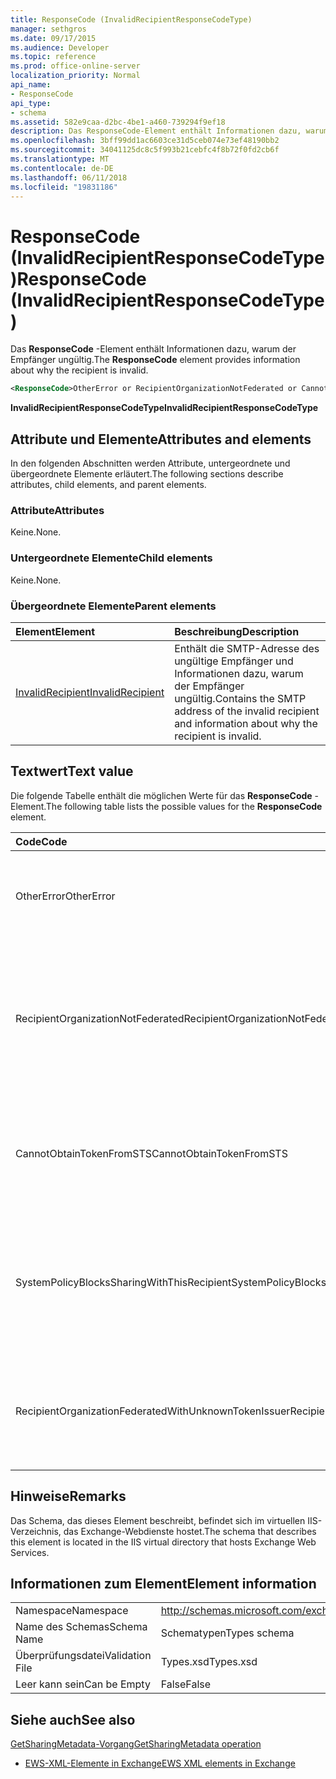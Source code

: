 ```yaml
---
title: ResponseCode (InvalidRecipientResponseCodeType)
manager: sethgros
ms.date: 09/17/2015
ms.audience: Developer
ms.topic: reference
ms.prod: office-online-server
localization_priority: Normal
api_name:
- ResponseCode
api_type:
- schema
ms.assetid: 582e9caa-d2bc-4be1-a460-739294f9ef18
description: Das ResponseCode-Element enthält Informationen dazu, warum der Empfänger ungültig.
ms.openlocfilehash: 3bff99dd1ac6603ce31d5ceb074e73ef48190bb2
ms.sourcegitcommit: 34041125dc8c5f993b21cebfc4f8b72f0fd2cb6f
ms.translationtype: MT
ms.contentlocale: de-DE
ms.lasthandoff: 06/11/2018
ms.locfileid: "19831186"
---
```

# <a name="responsecode-invalidrecipientresponsecodetype"></a><span data-ttu-id="78c4a-103">ResponseCode (InvalidRecipientResponseCodeType)</span><span class="sxs-lookup"><span data-stu-id="78c4a-103">ResponseCode (InvalidRecipientResponseCodeType)</span></span>

<span data-ttu-id="78c4a-104">Das **ResponseCode** -Element enthält Informationen dazu, warum der Empfänger ungültig.</span><span class="sxs-lookup"><span data-stu-id="78c4a-104">The **ResponseCode** element provides information about why the recipient is invalid.</span></span> 
  
```XML
<ResponseCode>OtherError or RecipientOrganizationNotFederated or CannotObtainTokenFromSTS or SystemPolicyBlocksSharingWithThisRecipient or RecipientOrganizationFederatedWithUnknownTokenIssuer</ResponseCode>
```

 <span data-ttu-id="78c4a-105">**InvalidRecipientResponseCodeType**</span><span class="sxs-lookup"><span data-stu-id="78c4a-105">**InvalidRecipientResponseCodeType**</span></span>
## <a name="attributes-and-elements"></a><span data-ttu-id="78c4a-106">Attribute und Elemente</span><span class="sxs-lookup"><span data-stu-id="78c4a-106">Attributes and elements</span></span>

<span data-ttu-id="78c4a-107">In den folgenden Abschnitten werden Attribute, untergeordnete und übergeordnete Elemente erläutert.</span><span class="sxs-lookup"><span data-stu-id="78c4a-107">The following sections describe attributes, child elements, and parent elements.</span></span>
  
### <a name="attributes"></a><span data-ttu-id="78c4a-108">Attribute</span><span class="sxs-lookup"><span data-stu-id="78c4a-108">Attributes</span></span>

<span data-ttu-id="78c4a-109">Keine.</span><span class="sxs-lookup"><span data-stu-id="78c4a-109">None.</span></span>
  
### <a name="child-elements"></a><span data-ttu-id="78c4a-110">Untergeordnete Elemente</span><span class="sxs-lookup"><span data-stu-id="78c4a-110">Child elements</span></span>

<span data-ttu-id="78c4a-111">Keine.</span><span class="sxs-lookup"><span data-stu-id="78c4a-111">None.</span></span>
  
### <a name="parent-elements"></a><span data-ttu-id="78c4a-112">Übergeordnete Elemente</span><span class="sxs-lookup"><span data-stu-id="78c4a-112">Parent elements</span></span>

|<span data-ttu-id="78c4a-113">**Element**</span><span class="sxs-lookup"><span data-stu-id="78c4a-113">**Element**</span></span>|<span data-ttu-id="78c4a-114">**Beschreibung**</span><span class="sxs-lookup"><span data-stu-id="78c4a-114">**Description**</span></span>|
|:-----|:-----|
|[<span data-ttu-id="78c4a-115">InvalidRecipient</span><span class="sxs-lookup"><span data-stu-id="78c4a-115">InvalidRecipient</span></span>](invalidrecipient.md) <br/> |<span data-ttu-id="78c4a-116">Enthält die SMTP-Adresse des ungültige Empfänger und Informationen dazu, warum der Empfänger ungültig.</span><span class="sxs-lookup"><span data-stu-id="78c4a-116">Contains the SMTP address of the invalid recipient and information about why the recipient is invalid.</span></span>  <br/> |
   
## <a name="text-value"></a><span data-ttu-id="78c4a-117">Textwert</span><span class="sxs-lookup"><span data-stu-id="78c4a-117">Text value</span></span>

<span data-ttu-id="78c4a-118">Die folgende Tabelle enthält die möglichen Werte für das **ResponseCode** -Element.</span><span class="sxs-lookup"><span data-stu-id="78c4a-118">The following table lists the possible values for the **ResponseCode** element.</span></span> 
  
|<span data-ttu-id="78c4a-119">**Code**</span><span class="sxs-lookup"><span data-stu-id="78c4a-119">**Code**</span></span>|<span data-ttu-id="78c4a-120">**Beschreibung**</span><span class="sxs-lookup"><span data-stu-id="78c4a-120">**Description**</span></span>|
|:-----|:-----|
|<span data-ttu-id="78c4a-121">OtherError</span><span class="sxs-lookup"><span data-stu-id="78c4a-121">OtherError</span></span>  <br/> |<span data-ttu-id="78c4a-122">Gibt an, dass der Fehler nicht von einem anderen Fehlercode Antwort angegeben ist.</span><span class="sxs-lookup"><span data-stu-id="78c4a-122">Indicates that the error is not specified by another error response code.</span></span>  <br/> |
|<span data-ttu-id="78c4a-123">RecipientOrganizationNotFederated</span><span class="sxs-lookup"><span data-stu-id="78c4a-123">RecipientOrganizationNotFederated</span></span>  <br/> |<span data-ttu-id="78c4a-124">Gibt an, dass eine Beziehung mit der Organisation im SMTP-e-Mail-Adresse des Empfängers angegebene nicht verfügbar ist.</span><span class="sxs-lookup"><span data-stu-id="78c4a-124">Indicates that a sharing relationship is not available with the organization specified in the recipient's SMTP e-mail address.</span></span>  <br/> |
|<span data-ttu-id="78c4a-125">CannotObtainTokenFromSTS</span><span class="sxs-lookup"><span data-stu-id="78c4a-125">CannotObtainTokenFromSTS</span></span>  <br/> |<span data-ttu-id="78c4a-126">Gibt an, dass beim Abrufen von ein Sicherheitstoken vom Sicherheitstokendienst-Server ein Problem aufgetreten.</span><span class="sxs-lookup"><span data-stu-id="78c4a-126">Indicates that there was a problem obtaining a security token from the token server.</span></span>  <br/> |
|<span data-ttu-id="78c4a-127">SystemPolicyBlocksSharingWithThisRecipient</span><span class="sxs-lookup"><span data-stu-id="78c4a-127">SystemPolicyBlocksSharingWithThisRecipient</span></span>  <br/> |<span data-ttu-id="78c4a-128">Gibt an, dass der Systemadministrator eine Systemrichtlinie festgelegt hat, die Freigabe für den angegebenen Empfänger blockiert.</span><span class="sxs-lookup"><span data-stu-id="78c4a-128">Indicates that the system administrator has set a system policy that blocks sharing with the specified recipient.</span></span>  <br/> |
|<span data-ttu-id="78c4a-129">RecipientOrganizationFederatedWithUnknownTokenIssuer</span><span class="sxs-lookup"><span data-stu-id="78c4a-129">RecipientOrganizationFederatedWithUnknownTokenIssuer</span></span>  <br/> |<span data-ttu-id="78c4a-130">Gibt an, dass des Sicherheitstokendiensts, die von den angegebenen Empfänger verwendet ist unbekannt ist.</span><span class="sxs-lookup"><span data-stu-id="78c4a-130">Indicates that the secure token service that is used by the specified recipient is unknown.</span></span>  <br/> |
   
## <a name="remarks"></a><span data-ttu-id="78c4a-131">Hinweise</span><span class="sxs-lookup"><span data-stu-id="78c4a-131">Remarks</span></span>

<span data-ttu-id="78c4a-132">Das Schema, das dieses Element beschreibt, befindet sich im virtuellen IIS-Verzeichnis, das Exchange-Webdienste hostet.</span><span class="sxs-lookup"><span data-stu-id="78c4a-132">The schema that describes this element is located in the IIS virtual directory that hosts Exchange Web Services.</span></span>
  
## <a name="element-information"></a><span data-ttu-id="78c4a-133">Informationen zum Element</span><span class="sxs-lookup"><span data-stu-id="78c4a-133">Element information</span></span>

|||
|:-----|:-----|
|<span data-ttu-id="78c4a-134">Namespace</span><span class="sxs-lookup"><span data-stu-id="78c4a-134">Namespace</span></span>  <br/> |http://schemas.microsoft.com/exchange/services/2006/types  <br/> |
|<span data-ttu-id="78c4a-135">Name des Schemas</span><span class="sxs-lookup"><span data-stu-id="78c4a-135">Schema Name</span></span>  <br/> |<span data-ttu-id="78c4a-136">Schematypen</span><span class="sxs-lookup"><span data-stu-id="78c4a-136">Types schema</span></span>  <br/> |
|<span data-ttu-id="78c4a-137">Überprüfungsdatei</span><span class="sxs-lookup"><span data-stu-id="78c4a-137">Validation File</span></span>  <br/> |<span data-ttu-id="78c4a-138">Types.xsd</span><span class="sxs-lookup"><span data-stu-id="78c4a-138">Types.xsd</span></span>  <br/> |
|<span data-ttu-id="78c4a-139">Leer kann sein</span><span class="sxs-lookup"><span data-stu-id="78c4a-139">Can be Empty</span></span>  <br/> |<span data-ttu-id="78c4a-140">False</span><span class="sxs-lookup"><span data-stu-id="78c4a-140">False</span></span>  <br/> |
   
## <a name="see-also"></a><span data-ttu-id="78c4a-141">Siehe auch</span><span class="sxs-lookup"><span data-stu-id="78c4a-141">See also</span></span>



[<span data-ttu-id="78c4a-142">GetSharingMetadata-Vorgang</span><span class="sxs-lookup"><span data-stu-id="78c4a-142">GetSharingMetadata operation</span></span>](getsharingmetadata-operation.md)


- [<span data-ttu-id="78c4a-143">EWS-XML-Elemente in Exchange</span><span class="sxs-lookup"><span data-stu-id="78c4a-143">EWS XML elements in Exchange</span></span>](ews-xml-elements-in-exchange.md)

